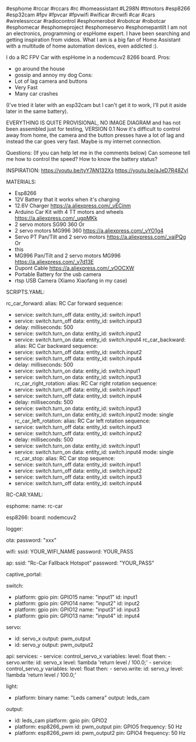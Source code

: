 #esphome #rccar #rccars #rc #homeassistant #L298N #ttmotors #esp8266 #esp32cam #fpv #fpvcar #fpvwifi #wificar #rcwifi #car #cars #wirelessrccar #radiocontrol #esphomerobot #robotcar #robotcar #esphomecar #esphomeproject #esphomeservo #esphomepantilt
I am not an electronics, programming or espHome expert. I have been searching and getting inspiration from videos. What I am is a big fan of Home Assistant with a multitude of home automation devices, even addicted :).

I do a RC FPV Car with espHome in a nodemcuv2 8266 board.
 Pros:
  - go around the house 
  - gossip and annoy my dog
 Cons:
 - Lot of lag camera and buttons
 - Very Fast
 - Many car crashes

(I've tried it later with an esp32cam but I can't get it to work, I'll put it aside later in the same battery).

 EVERYTHING IS QUITE PROVISIONAL, NO IMAGE DIAGRAM and has not been assembled just for testing, VERSION 0.1
  Now it's difficult to control away from home, the camera and the button presses have a lot of lag and instead the car goes very fast. Maybe is my internet connection. 

Questions: (If you can help let me in the comments below)
Can someone tell me how to control the speed?
How to know the battery status?

INSPIRATION:
https://youtu.be/tyY7AN132Xs
https://youtu.be/aJeD7R48ZyI

MATERIALS:
 - Esp8266
 - 12V Battery that it works when it's charging
 -  12.6V Charger
https://a.aliexpress.com/_vECinm
- Arduino Car Kit with 4 TT motors and wheels
https://a.aliexpress.com/_ugpMKk
- 2 servo motors  SG90 360
Or
- 2 servo motors MG996 360
https://a.aliexpress.com/_vYO1g4
- Servo PT Pan/Tilt and 2 servo motors
https://a.aliexpress.com/_vaiPQg
Or
- this 
-  MG996 Pan/Tilt and 2 servo motors MG996 
https://a.aliexpress.com/_v7d13E
- Dupont Cable
 https://a.aliexpress.com/_vOOCXW
 - Portable Battery for the usb camera
 - rtsp USB Camera (Xiamo Xiaofang in my case)

SCRIPTS.YAML:

rc_car_forward:
  alias: RC Car forward
  sequence:
  - service: switch.turn_off
    data:
      entity_id: switch.input1
  - service: switch.turn_off
    data:
      entity_id: switch.input3
  - delay:
      milliseconds: 500
  - service: switch.turn_on
    data:
      entity_id: switch.input2
  - service: switch.turn_on
    data:
      entity_id: switch.input4
rc_car_backward:
  alias: RC Car backward
  sequence:
  - service: switch.turn_off
    data:
      entity_id: switch.input2
  - service: switch.turn_off
    data:
      entity_id: switch.input4
  - delay:
      milliseconds: 500
  - service: switch.turn_on
    data:
      entity_id: switch.input1
  - service: switch.turn_on
    data:
      entity_id: switch.input3
rc_car_right_rotation:
  alias: RC Car right rotation
  sequence:
  - service: switch.turn_off
    data:
      entity_id: switch.input1
  - service: switch.turn_off
    data:
      entity_id: switch.input4
  - delay:
      milliseconds: 500
  - service: switch.turn_on
    data:
      entity_id: switch.input3
  - service: switch.turn_on
    data:
      entity_id: switch.input2
  mode: single
rc_car_left_rotation:
  alias: RC Car left rotation
  sequence:
  - service: switch.turn_off
    data:
      entity_id: switch.input3
  - service: switch.turn_off
    data:
      entity_id: switch.input2
  - delay:
      milliseconds: 500
  - service: switch.turn_on
    data: 
      entity_id: switch.input1
  - service: switch.turn_on
    data:
      entity_id: switch.input4
  mode: single
rc_car_stop:
  alias: RC Car stop
  sequence:
  - service: switch.turn_off
    data:
      entity_id: switch.input1
  - service: switch.turn_off
    data:
      entity_id: switch.input2
  - service: switch.turn_off
    data:
      entity_id: switch.input3
  - service: switch.turn_off
    data:
      entity_id: switch.input4

RC-CAR.YAML:

esphome:
  name: rc-car

esp8266:
  board: nodemcuv2

logger:

ota:
  password: "xxx"

wifi:
  ssid: YOUR_WIFI_NAME
  password: YOUR_PASS

  ap:
    ssid: "Rc-Car Fallback Hotspot"
    password: "YOUR_PASS"
    
captive_portal:

switch:
  - platform: gpio
    pin: GPIO15
    name: "input1"
    id: input1
  - platform: gpio
    pin: GPIO14
    name: "input2"
    id: input2
  - platform: gpio
    pin: GPIO12
    name: "input3"
    id: input3
  - platform: gpio
    pin: GPIO13
    name: "input4"
    id: input4

servo:
  - id: servo_x
    output: pwm_output
  - id: servo_y
    output: pwm_output2
    
api:
  services:
    - service: control_servo_x
      variables:
        level: float
      then:
        - servo.write:
            id: servo_x
            level: !lambda 'return level / 100.0;'
    - service: control_servo_y
      variables:
        level: float
      then:
        - servo.write:
            id: servo_y
            level: !lambda 'return level / 100.0;'

light:
  - platform: binary
    name: "Leds camera"
    output: leds_cam

output:
  - id: leds_cam
    platform: gpio
    pin: GPIO2
  - platform: esp8266_pwm
    id: pwm_output
    pin: GPIO5
    frequency: 50 Hz
  - platform: esp8266_pwm
    id: pwm_output2
    pin: GPIO4
    frequency: 50 Hz
